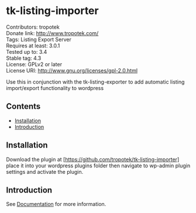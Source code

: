 # tk-listing-importer  
Contributors: tropotek  
Donate link: http://www.tropotek.com/  
Tags: Listing Export Server  
Requires at least: 3.0.1  
Tested up to: 3.4  
Stable tag: 4.3  
License: GPLv2 or later  
License URI: http://www.gnu.org/licenses/gpl-2.0.html  
  
  
Use this in conjunction with the tk-listing-exporter to add automatic listing import/export
functionality to wordpress

## Contents

- [Installation](#installation)
- [Introduction](#introduction)


## Installation

Download the plugin at [https://github.com/tropotek/tk-listing-importer]
place it into your wordpress plugins folder then navigate to wp-admin 
plugin settings and activate the plugin.

## Introduction

 See [Documentation](https://github.com/tropotek/tk-listing-exporter/blob/master/docs/tk-listing-exporter-importer.pdf) for more information.



